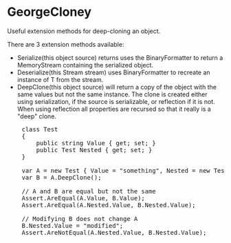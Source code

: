 # GeorgeCloney

Useful extension methods for deep-cloning an object.

There are 3 extension methods available:
* Serialize(this object source) returns uses the BinaryFormatter to return a MemoryStream containing the serialized object.
* Deserialize<T>(this Stream stream) uses BinaryFormatter to recreate an instance of T from the stream. 
* DeepClone(this object source) will return a copy of the object with the same values but not the same instance. 
The clone is created either using serialization, if the source is serializable, or reflection if it is not. When using 
reflection all properties are recursed so that it really is a "deep" clone. 

<pre>
	class Test
	{
		public string Value { get; set; }
		public Test Nested { get; set; }
	}
	
	var A = new Test { Value = "something", Nested = new Test { Value = "else" } };
	var B = A.DeepClone();
	
	// A and B are equal but not the same
	Assert.AreEqual(A.Value, B.Value);
	Assert.AreEqual(A.Nested.Value, B.Nested.Value);
	
	// Modifying B does not change A
	B.Nested.Value = "modified";
	Assert.AreNotEqual(A.Nested.Value, B.Nested.Value);
</pre>